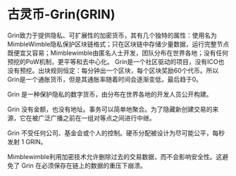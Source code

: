# 

# 古灵币-Grin(GRIN)

Grin致力于提供隐私、可扩展性的加密货币，其有几个独特的属性：使用名为MimbleWimble隐私保护区块链格式；只在区块链中存储少量数据，运行完整节点既便宜又容易；Mimblewimble由匿名人士开发，团队分布在世界各地；没有任何预挖的PoW机制，更平等和去中心化。
Grin是一个社区驱动的项目，没有ICO也没有预挖。出块规则恒定：每分钟出一个区块，每个区块奖励60个代币。所以Grin是一个通胀货币，但是其通胀率随着时间会逐渐变低，最后趋于0。

Grin 是一种保护隐私的数字货币，由分布在世界各地的开发人员公开构建。

Grin 没有金额，也没有地址。事务可以简单地聚合。为了隐藏新创建交易的来源，它在被广泛广播之前在一组对等点之间进行中继。

Grin 不受任何公司、基金会或个人的控制。硬币分配被设计为尽可能公平，每秒发射 1 GRIN。

Mimblewimble利用加密技术允许删除过去的交易数据，而不会影响安全性。这避免了 Grin 在必须保存在链上的数据的重压下崩溃。

